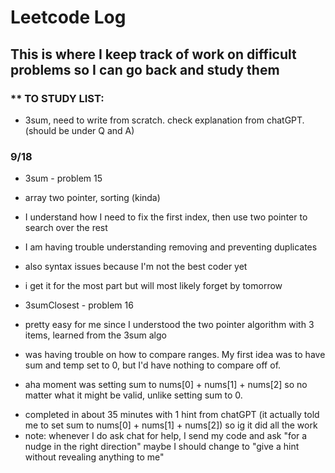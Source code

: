 # Leetcode Log
## This is where I keep track of work on difficult problems so I can go back and study them

### ** TO STUDY LIST:
- 3sum, need to write from scratch. check explanation from chatGPT. (should be under Q and A)


### 9/18
* 3sum - problem 15
 * array two pointer, sorting (kinda)
 * I understand how I need to fix the first index, then use two pointer to search over the rest
 * I am having trouble understanding removing and preventing duplicates
 * also syntax issues because I'm not the best coder yet
 * i get it for the most part but will most likely forget by tomorrow

* 3sumClosest - problem 16
 * pretty easy for me since I understood the two pointer algorithm with 3 items, learned from the 3sum algo
 * was having trouble on how to compare ranges. My first idea was to have sum and temp set to 0, but I'd have nothing to compare off of.
 * aha moment was setting sum to nums[0] + nums[1] + nums[2] so no matter what it might be valid, unlike setting sum to 0.
 - completed in about 35 minutes with 1 hint from chatGPT (it actually told me to set sum to nums[0] + nums[1] + nums[2]) so ig it did all the work
  - note: whenever I do ask chat for help, I send my code and ask "for a nudge in the right direction" maybe I should change to "give a hint without revealing anything to me"

